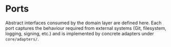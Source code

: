 # Ports

Abstract interfaces consumed by the domain layer are defined here. Each port captures the behaviour required from external systems (Git, filesystem, logging, signing, etc.) and is implemented by concrete adapters under `core/adapters/`.

